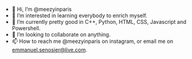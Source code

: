 * 👋 Hi, I’m @meezyinparis
* 👀 I’m interested in learning everybody to enrich myself.
* 🌱 I’m currently pretty good in C++, Python, HTML, CSS, Javascript and Powershell.
* 💞️ I’m looking to collaborate on anything.
* 📫 How to reach me @meezyinparis on instagram, or email me on emmanuel.senosier@live.com.

<!---
EmmanuelSenosier/EmmanuelSenosier is a ✨ special ✨ repository because its `README.md` (this file) appears on your GitHub profile.
You can click the Preview link to take a look at your changes.
--->

